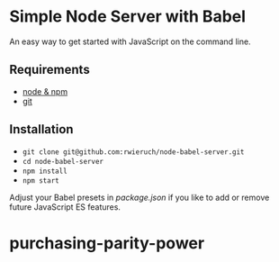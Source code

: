 # Simple Node Server with Babel

An easy way to get started with JavaScript on the command line.

## Requirements

* [node & npm](https://nodejs.org/en/)
* [git](https://www.robinwieruch.de/git-essential-commands/)

## Installation

* `git clone git@github.com:rwieruch/node-babel-server.git`
* `cd node-babel-server`
* `npm install`
* `npm start`

Adjust your Babel presets in *package.json* if you like to add or remove future JavaScript ES features.
# purchasing-parity-power
